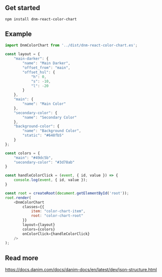 ## Get started

`npm install dnm-react-color-chart`

## Example

```javascript
import DnmColorChart from '../dist/dnm-react-color-chart.es';
 
const layout = {
    "main-darker": {
        "name": "Main Darker",
        "offset_from": "main",
        "offset_hsl": {
            "h": 0,
            "s": -10,
            "l": -20
        }
    },
    "main": {
        "name": "Main Color"
    },
    "secondary-color": {
        "name": "Secondary Color"
    },
    "background-color": {
        "name": "Background Color",
        "static": "#648fb5"
    }
};

const colors = {
    "main": "#49dc5b",
    "secondary-color": "#3d78ab"
}

const handleColorClick = (event, { id, value }) => {
    console.log(event, { id, value });
}

const root = createRoot(document.getElementById('root'));
root.render(
    <DnmColorChart
        classes={{
            item: "color-chart-item",
            root: "color-chart-root"
        }}
        layout={layout}
        colors={colors}
        onColorClick={handleColorClick}
    />
);

```


## Read more

<https://docs.danim.com/docs/danim-docs/en/latest/dev/json-structure.html>
